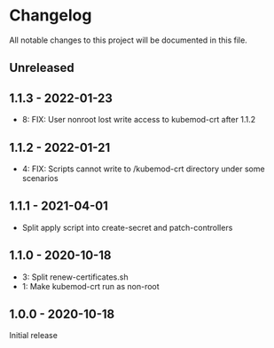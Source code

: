 # Changelog

All notable changes to this project will be documented in this file.

## Unreleased

## 1.1.3 - 2022-01-23

- 8: FIX: User nonroot lost write access to kubemod-crt after 1.1.2

## 1.1.2 - 2022-01-21

- 4: FIX: Scripts cannot write to /kubemod-crt directory under some scenarios

## 1.1.1 - 2021-04-01

- Split apply script into create-secret and patch-controllers

## 1.1.0 - 2020-10-18

- 3: Split renew-certificates.sh
- 1: Make kubemod-crt run as non-root

## 1.0.0 - 2020-10-18

Initial release
